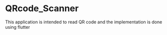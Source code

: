 # QRcode_Scanner
This application is intended to read QR code and the implementation is done using flutter
